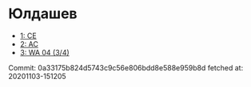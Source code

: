 # Юлдашев
- [1: CE](1.md)
- [2: AC](2.md)
- [3: WA 04 (3/4)](3.md)

Commit: 0a33175b824d5743c9c56e806bdd8e588e959b8d
 fetched at: 20201103-151205
